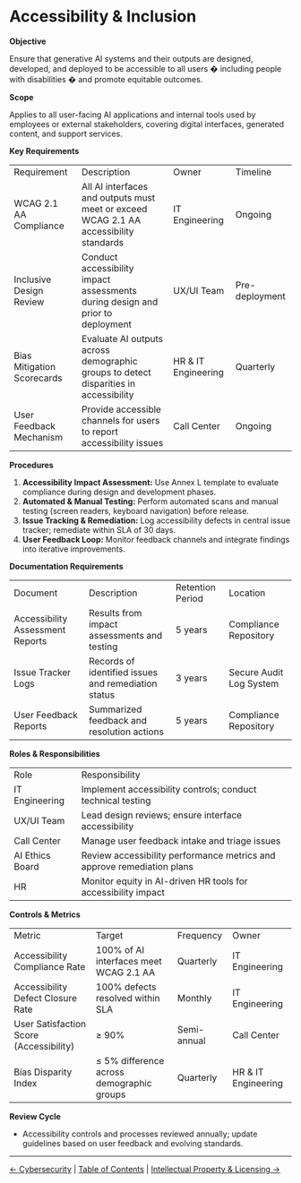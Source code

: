 # Accessibility & Inclusion

**Objective**

Ensure that generative AI systems and their outputs are designed, developed, and deployed to be accessible to all users � including people with disabilities � and promote equitable outcomes.

**Scope**

Applies to all user-facing AI applications and internal tools used by employees or external stakeholders, covering digital interfaces, generated content, and support services.

**Key Requirements**

|     |     |     |     |
| --- | --- | --- | --- |
| Requirement | Description | Owner | Timeline |
| WCAG 2.1 AA Compliance | All AI interfaces and outputs must meet or exceed WCAG 2.1 AA accessibility standards | IT Engineering | Ongoing |
| Inclusive Design Review | Conduct accessibility impact assessments during design and prior to deployment | UX/UI Team | Pre-deployment |
| Bias Mitigation Scorecards | Evaluate AI outputs across demographic groups to detect disparities in accessibility | HR & IT Engineering | Quarterly |
| User Feedback Mechanism | Provide accessible channels for users to report accessibility issues | Call Center | Ongoing |

**Procedures**

1.  **Accessibility Impact Assessment:** Use Annex L template to evaluate compliance during design and development phases.
2.  **Automated & Manual Testing:** Perform automated scans and manual testing (screen readers, keyboard navigation) before release.
3.  **Issue Tracking & Remediation:** Log accessibility defects in central issue tracker; remediate within SLA of 30 days.
4.  **User Feedback Loop:** Monitor feedback channels and integrate findings into iterative improvements.

**Documentation Requirements**

|     |     |     |     |
| --- | --- | --- | --- |
| Document | Description | Retention Period | Location |
| Accessibility Assessment Reports | Results from impact assessments and testing | 5 years | Compliance Repository |
| Issue Tracker Logs | Records of identified issues and remediation status | 3 years | Secure Audit Log System |
| User Feedback Reports | Summarized feedback and resolution actions | 5 years | Compliance Repository |

**Roles & Responsibilities**

|     |     |
| --- | --- |
| Role | Responsibility |
| IT Engineering | Implement accessibility controls; conduct technical testing |
| UX/UI Team | Lead design reviews; ensure interface accessibility |
| Call Center | Manage user feedback intake and triage issues |
| AI Ethics Board | Review accessibility performance metrics and approve remediation plans |
| HR  | Monitor equity in AI-driven HR tools for accessibility impact |

**Controls & Metrics**

|     |     |     |     |
| --- | --- | --- | --- |
| Metric | Target | Frequency | Owner |
| Accessibility Compliance Rate | 100% of AI interfaces meet WCAG 2.1 AA | Quarterly | IT Engineering |
| Accessibility Defect Closure Rate | 100% defects resolved within SLA | Monthly | IT Engineering |
| User Satisfaction Score (Accessibility) | ≥ 90% | Semi-annual | Call Center |
| Bias Disparity Index | ≤ 5% difference across demographic groups | Quarterly | HR & IT Engineering |

**Review Cycle**

*   Accessibility controls and processes reviewed annually; update guidelines based on user feedback and evolving standards.

---

[← Cybersecurity](11-Cybersecurity.md) | [Table of Contents](00-Table-of-Contents.md) | [Intellectual Property & Licensing →](13-Intellectual-Property-and-Licensing.md)

